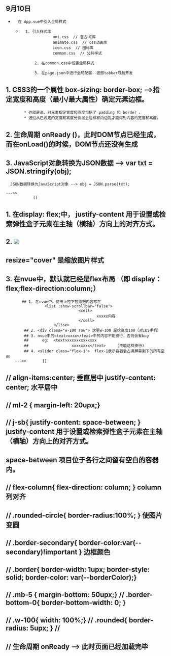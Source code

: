 ## 9月10日
+ 		在 App.vue中引入全局样式
	+ 		1. 引入样式库
						uni.css  // 官方UI库
						animate.css  // css动画库
						icon.css  // 图标库
						common.css  // 公共样式
						
				2. 在common.css中设置全局样式 
				
				3. 在page.json中进行全局配置--底部tabbar导航开发
## 1. CSS3的一个属性  box-sizing: border-box; -->指定宽度和高度（最小/最大属性）确定元素边框。
			* 也就是说，对元素指定宽度和高度包括了 padding 和 border 。
			* 通过从已设定的宽度和高度分别减去边框和内边距才能得到内容的宽度和高度。
			
## 2. 生命周期 onReady	()，此时DOM节点已经生成，而在onLoad()的时候，DOM节点还没有生成
## 3. JavaScript对象转换为JSON数据 --> var txt = JSON.stringify(obj);
      JSON数据转换为JavaScript对象 --> obj = JSON.parse(txt);
			
	--->>		
				[[	
## 1. 在display: flex;中，  justify-content 用于设置或检索弹性盒子元素在主轴（横轴）方向上的对齐方式。
## 2. <image resize="cover" src="/static/images/demo/demo4.jpg" mode="" class="image"></image>
## 			     resize="cover" 是缩放图片样式
## 3. 在nvue中，默认就已经是flex布局	（即 display：flex;flex-direction:column;）
		   ## 1. 在nvue中，使用上拉下拉须把内容写在 
					 <list :show-scrollbar="false">
									<cell>
											xxxxx内容
									</cell>
						 </lise>
			## 2. <div class="w-100 row"> 这里w-100 是给宽度100（对IOS手机）
			## 3. nvue中的<text>xxxx</text>中的内容不能换行，否则会有bug
			##      eg:  <text>xxxxxxxxxxxxx
			##                   xxxxxxxx</text>     (不能这样换行)
			## 4. <slider class="flex-1">  flex-1表示容器会占满屏幕剩下的所有空间
		--->>		]]
## // align-items:center; 垂直居中 justify-content: center; 水平居中
## // ml-2 { margin-left: 20upx;}  
## // j-sb{ justify-content: space-between; } justify-content 用于设置或检索弹性盒子元素在主轴（横轴）方向上的对齐方式。
##                           space-between	项目位于各行之间留有空白的容器内。    
## // flex-column{ flex-direction: column; }   column 列对齐   
## // .rounded-circle{ border-radius:100%; } 使图片变圆 
## // .border-secondary{ border-color:var(--secondary)!important } 边框颜色    
## // .border{  border-width: 1upx; border-style: solid; border-color: var(--borderColor);}  
## // .mb-5 { margin-bottom: 50upx;} // .border-bottom-0{ border-bottom-width: 0; }  
## // .w-100{ width: 100%;} // .rounded{ border-radius: 5upx; } // 
## // 生命周期 onReady --> 此时页面已经加载完毕
